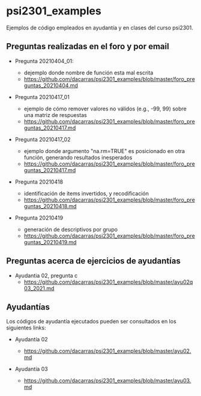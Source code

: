 # psi2301_examples
Ejemplos de código empleados en ayudantía y en clases del curso psi2301.

## Preguntas realizadas en el foro y por email

- Pregunta 20210404_01:
  + dejemplo donde nombre de función esta mal escrita
  + https://github.com/dacarras/psi2301_examples/blob/master/foro_preguntas_20210404.md

- Pregunta 20210417_01
  + ejemplo de cómo remover valores no válidos (e.g., -99, 99) sobre una matriz de respuestas
  + https://github.com/dacarras/psi2301_examples/blob/master/foro_preguntas_20210417.md

- Pregunta 20210417_02
  + ejemplo donde argumento "na.rm=TRUE" es posicionado en otra función, generando resultados inesperados
  + https://github.com/dacarras/psi2301_examples/blob/master/foro_preguntas_20210417.md

- Pregunta 20210418
  + identificación de items invertidos, y recodificación
  + https://github.com/dacarras/psi2301_examples/blob/master/foro_preguntas_20210418.md

- Pregunta 20210419
  + generación de descriptivos por grupo
  + https://github.com/dacarras/psi2301_examples/blob/master/foro_preguntas_20210419.md

## Preguntas acerca de ejercicios de ayudantías

- Ayudantia 02, pregunta c
  + https://github.com/dacarras/psi2301_examples/blob/master/ayu02q03_2021.md

## Ayudantías

Los códigos de ayudantía ejecutados pueden ser consultados en los siguientes links:

- Ayudantía 02
  + https://github.com/dacarras/psi2301_examples/blob/master/ayu02.md

- Ayudantía 03
  + https://github.com/dacarras/psi2301_examples/blob/master/ayu03.md
  


